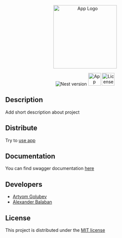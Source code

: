 <p align="center">
  <a href="http://nestjs.com/" target="blank"><img src="https://nestjs.com/img/logo-small.svg" width="200" alt="App Logo" /></a>
</p>

<p align="center">
    <img src="https://img.shields.io/badge/Nest" alt="Nest version" />
    <img src="https://img.shields.io/badge/Nest" width="40" alt="App version" />
    <img src="https://img.shields.io/badge/Nest" width="40" alt="License" />
</p>

## Description

Add short description about project

## Distribute

Try to [use app](https://freedomindz.site/auth/sign-in)

## Documentation

You can find swagger documentation [here](https://api.freedomindz.site/api/v1/swagger)

## Developers

 - [Artyom Golubev](https://github.com/Artyom099)
 - [Alexander Balaban](https://github.com/alexanderbalaban24)

## License

This project is distributed under the [MIT license]()
